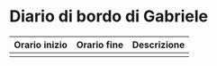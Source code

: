 # Diario di bordo di Gabriele

| Orario inizio | Orario fine | Descrizione |
| ------------- | ----------- | ----------- |
|  |  | | 
